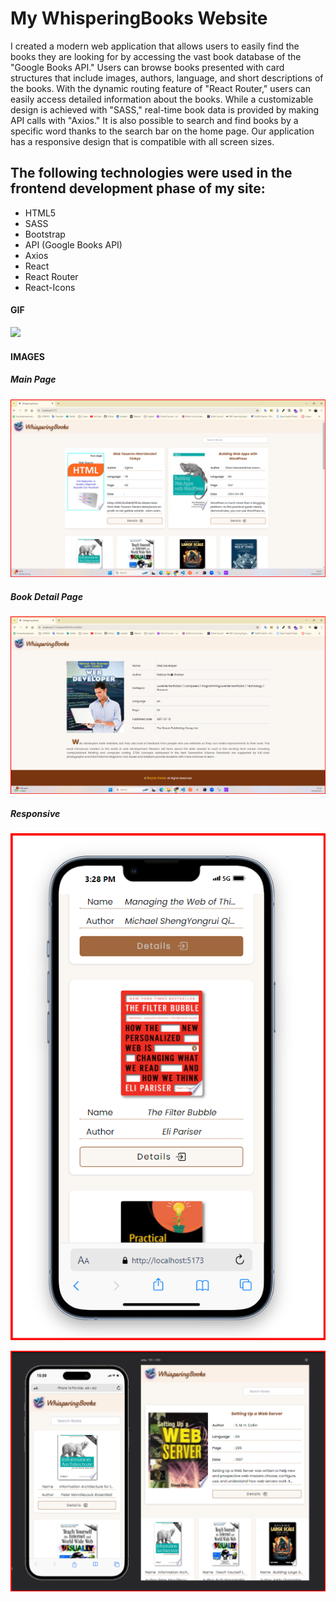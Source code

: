 <h1>My WhisperingBooks Website</h1>

I created a modern web application that allows users to easily find the books they are looking for by accessing the vast book database of the "Google Books API." Users can browse books presented with card structures that include images, authors, language, and short descriptions of the books. With the dynamic routing feature of "React Router," users can easily access detailed information about the books. While a customizable design is achieved with "SASS," real-time book data is provided by making API calls with "Axios." It is also possible to search and find books by a specific word thanks to the search bar on the home page. Our application has a responsive design that is compatible with all screen sizes.

<h2> The following technologies were used in the frontend development phase of my site: </h2>

- HTML5
- SASS
- Bootstrap
- API (Google Books API)
- Axios
- React 
- React Router
- React-Icons


<h4>GIF</h5>

![](/src/assets/img/whisperingbooks.gif)

<h4>IMAGES</h4>

<h5>Main Page</h5>

![](/src/assets/img/main.png)

<h5>Book Detail Page</h5>

![](/src/assets/img/detail.png)

<h5>Responsive</h5>

![](/src/assets/img/responsive1.png)

![](/src/assets/img/responsive2.png)
